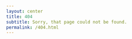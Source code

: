 ```yaml
---
layout: center
title: 404
subtitle: Sorry, that page could not be found.
permalink: /404.html
---
```

